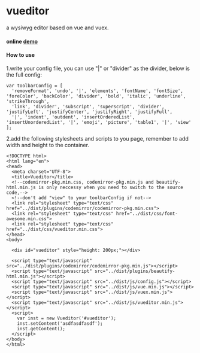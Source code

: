 # vueditor
a wysiwyg editor based on vue and vuex.

#### online [demo](http://script.duapp.com/projects/vueditor/index.html)


#### How to use

1.write your config file, you can use "|" or "divider" as the divider, below is the full config:
```
var toolbarConfig = [
  'removeFormat', 'undo', '|', 'elements', 'fontName', 'fontSize', 'foreColor', 'backColor', 'divider', 'bold', 'italic', 'underline', 'strikeThrough',
  'link', 'divider', 'subscript', 'superscript', 'divider', 'justifyLeft', 'justifyCenter', 'justifyRight', 'justifyFull',
  '|', 'indent', 'outdent', 'insertOrderedList', 'insertUnorderedList', '|', 'emoji', 'picture', 'table1', '|', 'view'
];
```

2.add the following stylesheets and scripts to you page, remember to add width and height to the container.
```
<!DOCTYPE html>
<html lang="en">
<head>
  <meta charset="UTF-8">
  <title>Vueditor</title>
  <!--codemirror-pkg.min.css, codemirror-pkg.min.js and beautify-html.min.js is only neccessy when you need to switch to the source code,-->
  <!--don't add "view" to your toolbarConfig if not-->
  <link rel="stylesheet" type="text/css" href="../dist/plugins/codemirror/codemirror-pkg.min.css">
  <link rel="stylesheet" type="text/css" href="../dist/css/font-awesome.min.css">
  <link rel="stylesheet" type="text/css" href="../dist/css/vueditor.min.css">
</head>
<body>

  <div id="vueditor" style="height: 200px;"></div>
   
  <script type="text/javascript" src="../dist/plugins/codemirror/codemirror-pkg.min.js"></script>
  <script type="text/javascript" src="../dist/plugins/beautify-html.min.js"></script>
  <script type="text/javascript" src="../dist/js/config.js"></script>
  <script type="text/javascript" src="../dist/js/vue.min.js"></script>
  <script type="text/javascript" src="../dist/js/vuex.min.js"></script>
  <script type="text/javascript" src="../dist/js/vueditor.min.js"></script>
  <script>
    var inst = new Vueditor('#vueditor');
    inst.setContent('asdfasdfasdf');
    inst.getContent();
  </script>
</body>
</html>
```